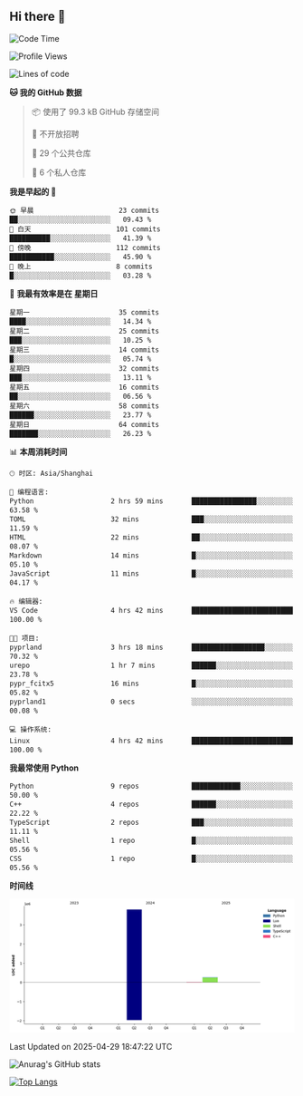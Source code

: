 ## Hi there 👋

<!--
**ZeroMapleQvQ/ZeroMapleQvQ** is a ✨ _special_ ✨ repository because its `README.md` (this file) appears on your GitHub profile.

Here are some ideas to get you started:

- 🔭 I’m currently working on ...
- 🌱 I’m currently learning ...
- 👯 I’m looking to collaborate on ...
- 🤔 I’m looking for help with ...
- 💬 Ask me about ...
- 📫 How to reach me: ...
- 😄 Pronouns: ...
- ⚡ Fun fact: ...
-->

<!--START_SECTION:waka-->
![Code Time](http://img.shields.io/badge/Code%20Time-71%20hrs%2022%20mins-blue)

![Profile Views](http://img.shields.io/badge/%E4%B8%AA%E4%BA%BA%E8%B5%84%E6%96%99%E8%A7%82%E7%9C%8B%E6%AC%A1%E6%95%B0-37-blue)

![Lines of code](https://img.shields.io/badge/%E4%BB%8E%E3%80%8CHello%20World%E3%80%8D%E8%B5%B7%E6%88%91%E5%B7%B2%E7%BB%8F%E5%86%99%E4%BA%86-4.1%20million%20%E8%A1%8C%E4%BB%A3%E7%A0%81-blue)

**🐱 我的 GitHub 数据** 

> 📦  使用了 99.3 kB GitHub 存储空间 
 > 
> 🚫 不开放招聘
 > 
> 📜 29 个公共仓库 
 > 
> 🔑 6 个私人仓库 
 > 
**我是早起的 🐤** 

```text
🌞 早晨                     23 commits          ██░░░░░░░░░░░░░░░░░░░░░░░   09.43 % 
🌆 白天                     101 commits         ██████████░░░░░░░░░░░░░░░   41.39 % 
🌃 傍晚                     112 commits         ███████████░░░░░░░░░░░░░░   45.90 % 
🌙 晚上                     8 commits           █░░░░░░░░░░░░░░░░░░░░░░░░   03.28 % 
```
📅 **我最有效率是在 星期日** 

```text
星期一                      35 commits          ████░░░░░░░░░░░░░░░░░░░░░   14.34 % 
星期二                      25 commits          ███░░░░░░░░░░░░░░░░░░░░░░   10.25 % 
星期三                      14 commits          █░░░░░░░░░░░░░░░░░░░░░░░░   05.74 % 
星期四                      32 commits          ███░░░░░░░░░░░░░░░░░░░░░░   13.11 % 
星期五                      16 commits          ██░░░░░░░░░░░░░░░░░░░░░░░   06.56 % 
星期六                      58 commits          ██████░░░░░░░░░░░░░░░░░░░   23.77 % 
星期日                      64 commits          ███████░░░░░░░░░░░░░░░░░░   26.23 % 
```


📊 **本周消耗时间** 

```text
🕑︎ 时区: Asia/Shanghai

💬 编程语言: 
Python                   2 hrs 59 mins       ████████████████░░░░░░░░░   63.58 % 
TOML                     32 mins             ███░░░░░░░░░░░░░░░░░░░░░░   11.59 % 
HTML                     22 mins             ██░░░░░░░░░░░░░░░░░░░░░░░   08.07 % 
Markdown                 14 mins             █░░░░░░░░░░░░░░░░░░░░░░░░   05.10 % 
JavaScript               11 mins             █░░░░░░░░░░░░░░░░░░░░░░░░   04.17 % 

🔥 编辑器: 
VS Code                  4 hrs 42 mins       █████████████████████████   100.00 % 

🐱‍💻 项目: 
pyprland                 3 hrs 18 mins       ██████████████████░░░░░░░   70.32 % 
urepo                    1 hr 7 mins         ██████░░░░░░░░░░░░░░░░░░░   23.78 % 
pypr_fcitx5              16 mins             █░░░░░░░░░░░░░░░░░░░░░░░░   05.82 % 
pyprland1                0 secs              ░░░░░░░░░░░░░░░░░░░░░░░░░   00.08 % 

💻 操作系统: 
Linux                    4 hrs 42 mins       █████████████████████████   100.00 % 
```

**我最常使用 Python** 

```text
Python                   9 repos             ████████████░░░░░░░░░░░░░   50.00 % 
C++                      4 repos             ██████░░░░░░░░░░░░░░░░░░░   22.22 % 
TypeScript               2 repos             ███░░░░░░░░░░░░░░░░░░░░░░   11.11 % 
Shell                    1 repo              █░░░░░░░░░░░░░░░░░░░░░░░░   05.56 % 
CSS                      1 repo              █░░░░░░░░░░░░░░░░░░░░░░░░   05.56 % 
```



**时间线**

![Lines of Code chart](https://raw.githubusercontent.com/bkctwy/bkctwy/main/assets/bar_graph.png)


 Last Updated on 2025-04-29 18:47:22 UTC
<!--END_SECTION:waka-->


![Anurag's GitHub stats](https://grs.bkctwy.tech/api?username=bkctwy&theme=dracula&show_icons=true)


[![Top Langs](https://grs.bkctwy.tech/api/top-langs/?username=bkctwy&layout=compact&theme=dracula)](https://github.com/anuraghazra/github-readme-stats)
